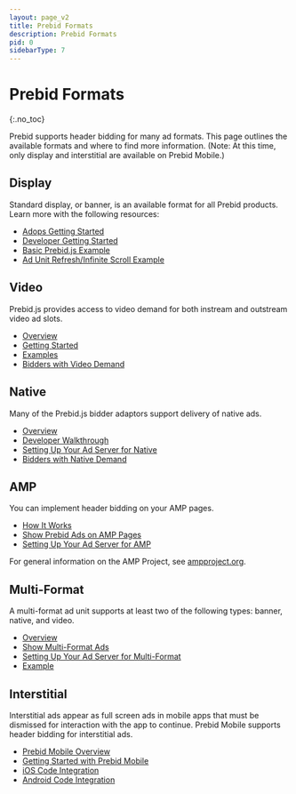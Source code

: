 ```yaml
---
layout: page_v2
title: Prebid Formats
description: Prebid Formats
pid: 0
sidebarType: 7
---
```


# Prebid Formats
{:.no_toc}

Prebid supports header bidding for many ad formats. This page outlines the available formats and where to find more information. (Note: At this time, only display and interstitial are available on Prebid Mobile.)

## Display

Standard display, or banner, is an available format for all Prebid products. Learn more with the following resources:

- [Adops Getting Started]({{site.baseurl}}/adops/before-you-start.html)
- [Developer Getting Started]({{site.baseurl}}/dev-docs/getting-started.html)
- [Basic Prebid.js Example]({{site.baseurl}}/dev-docs/examples/basic-example.html)
- [Ad Unit Refresh/Infinite Scroll Example]({{site.baseurl}}/dev-docs/examples/adunit-refresh.html)

## Video

Prebid.js provides access to video demand for both instream and outstream video ad slots.

- [Overview]({{site.baseurl}}/prebid-video/video-overview.html)
- [Getting Started]({{site.baseurl}}/prebid-video/video-getting-started.html)
- [Examples]({{site.baseurl}}/examples/video)
- [Bidders with Video Demand]({{site.baseurl}}/dev-docs/bidders.html#bidders-with-video-and-native-demand)

## Native

Many of the Prebid.js bidder adaptors support delivery of native ads.

- [Overview]({{site.baseurl}}/dev-docs/show-native-ads.html#how-native-ads-work)
- [Developer Walkthrough]({{site.baseurl}}/dev-docs/show-native-ads.html)
- [Setting Up Your Ad Server for Native]({{site.baseurl}}/adops/setting-up-prebid-native-in-dfp.html)
- [Bidders with Native Demand]({{site.baseurl}}/dev-docs/bidders.html#bidders-with-video-and-native-demand)

## AMP

You can implement header bidding on your AMP pages.

- [How It Works]({{site.baseurl}}/dev-docs/how-prebid-on-amp-works.html)
- [Show Prebid Ads on AMP Pages]({{site.baseurl}}/dev-docs/show-prebid-ads-on-amp-pages.html)
- [Setting Up Your Ad Server for AMP]({{site.baseurl}}/adops/setting-up-prebid-for-amp-in-dfp.html)

For general information on the AMP Project, see [ampproject.org](https://www.ampproject.org/).

## Multi-Format

A multi-format ad unit supports at least two of the following types: banner, native, and video.

- [Overview]({{site.baseurl}}/dev-docs/show-multi-format-ads.html#how-multi-format-ads-work)
- [Show Multi-Format Ads]({{site.baseurl}}/dev-docs/show-multi-format-ads.html)
- [Setting Up Your Ad Server for Multi-Format]({{site.baseurl}}/adops/setting-up-prebid-multi-format-in-dfp.html)
- [Example]({{site.baseurl}}/dev-docs/multi-format-example.html)

## Interstitial

Interstitial ads appear as full screen ads in mobile apps that must be dismissed for interaction with the app to continue. Prebid Mobile supports header bidding for interstitial ads.

- [Prebid Mobile Overview]({site.baseurl}}/prebid-mobile/prebid-mobile.html)
- [Getting Started with Prebid Mobile]({site.baseurl}}/prebid-mobile/prebid-mobile-pbs.html)
- [iOS Code Integration]({site.baseurl}}/prebid-mobile/code-integration-ios.html)
- [Android Code Integration]({site.baseurl}}/prebid-mobile/code-integration-android.html)
